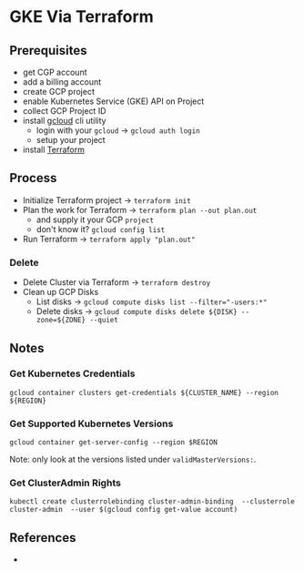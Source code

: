 # GKE Via Terraform

## Prerequisites

* get CGP account
* add a billing account
* create GCP project
* enable Kubernetes Service (GKE) API on Project
* collect GCP Project ID
* install [gcloud]() cli utility
    * login with your `gcloud` -> `gcloud auth login`
    * setup your project
* install [Terraform]()

## Process

* Initialize Terraform project -> `terraform init`
* Plan the work for Terraform -> `terraform plan --out plan.out`
    * and supply it your GCP `project`
    * don't know it? `gcloud config list`
* Run Terraform -> `terraform apply "plan.out"`

### Delete

* Delete Cluster via Terraform -> `terraform destroy`
* Clean up GCP Disks
    * List disks -> `gcloud compute disks list --filter="-users:*" `
    * Delete disks -> `gcloud compute disks delete ${DISK} --zone=${ZONE} --quiet`

## Notes

### Get Kubernetes Credentials

```
gcloud container clusters get-credentials ${CLUSTER_NAME} --region ${REGION}
```

### Get Supported Kubernetes Versions

```
gcloud container get-server-config --region $REGION
```

Note: only look at the versions listed under `validMasterVersions:`.

### Get ClusterAdmin Rights

```
kubectl create clusterrolebinding cluster-admin-binding  --clusterrole cluster-admin  --user $(gcloud config get-value account)
```

## References

* 